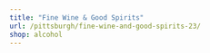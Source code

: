 ```yaml
---
title: "Fine Wine & Good Spirits"
url: /pittsburgh/fine-wine-and-good-spirits-23/
shop: alcohol
---
```

